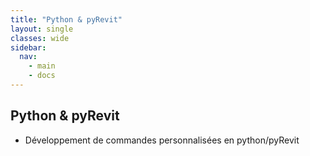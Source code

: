 ```yaml
---
title: "Python & pyRevit"
layout: single
classes: wide
sidebar:
  nav: 
    - main
    - docs
---
```


## Python & pyRevit

- Développement de commandes personnalisées en python/pyRevit
